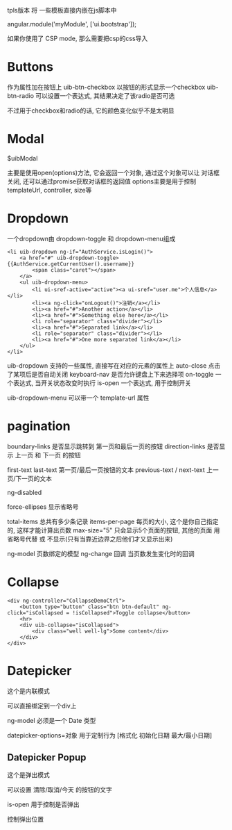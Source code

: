 tpls版本 将 一些模板直接内嵌在js脚本中

angular.module('myModule', ['ui.bootstrap']);

如果你使用了 CSP mode, 那么需要把csp的css导入

# Buttons  #
作为属性加在按钮上
uib-btn-checkbox 以按钮的形式显示一个checkbox
uib-btn-radio 可以设置一个表达式, 其结果决定了该radio是否可选

不过用于checkbox和radio的话, 它的颜色变化似乎不是太明显



# Modal #
$uibModal

主要是使用open(options)方法, 它会返回一个对象, 通过这个对象可以让 对话框 关闭, 还可以通过promise获取对话框的返回值
options主要是用于控制 templateUrl, controller, size等


# Dropdown #
一个dropdown由 dropdown-toggle 和 dropdown-menu组成

```
<li uib-dropdown ng-if="AuthService.isLogin()">
	<a href="#" uib-dropdown-toggle>{{AuthService.getCurrentUser().username}}
		<span class="caret"></span>
	</a>
	<ul uib-dropdown-menu>
		<li ui-sref-active="active"><a ui-sref="user.me">个人信息</a></li>
		<li><a ng-click="onLogout()">注销</a></li>
		<li><a href="#">Another action</a></li>
		<li><a href="#">Something else here</a></li>
		<li role="separator" class="divider"></li>
		<li><a href="#">Separated link</a></li>
		<li role="separator" class="divider"></li>
		<li><a href="#">One more separated link</a></li>
	</ul>
</li>
```

uib-dropdown 支持的一些属性, 直接写在对应的元素的属性上
auto-close 点击了某项后是否自动关闭
keyboard-nav 是否允许键盘上下来选择项
on-toggle 一个表达式, 当开关状态改变时执行
is-open 一个表达式, 用于控制开关

uib-dropdown-menu 可以带一个 template-url 属性



# pagination #
boundary-links 是否显示跳转到 第一页和最后一页的按钮
direction-links 是否显示 上一页 和 下一页 的按钮

first-text last-text 第一页/最后一页按钮的文本
previous-text / next-text 上一页/下一页的文本


ng-disabled

force-ellipses 显示省略号

total-items 总共有多少条记录
items-per-page 每页的大小, 这个是你自己指定的, 这样才能计算出页数
max-size="5" 只会显示5个页面的按钮, 其他的页面 用省略号代替 或 不显示(只有当靠近边界之后他们才又显示出来)

ng-model 页数绑定的模型
ng-change 回调 当页数发生变化时的回调

# Collapse #

```
<div ng-controller="CollapseDemoCtrl">
	<button type="button" class="btn btn-default" ng-click="isCollapsed = !isCollapsed">Toggle collapse</button>
	<hr>
	<div uib-collapse="isCollapsed">
		<div class="well well-lg">Some content</div>
	</div>
</div>
```


# Datepicker

这个是内联模式

可以直接绑定到一个div上

ng-model 必须是一个 Date 类型

datepicker-options=对象 用于定制行为 [格式化 初始化日期 最大/最小日期]



## Datepicker Popup

这个是弹出模式

可以设置 清除/取消/今天 的按钮的文字

is-open 用于控制是否弹出

控制弹出位置



